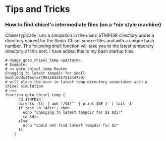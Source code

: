 # Tips and Tricks
### How to find chisel's intermediate files (on a *nix style machine)
Chisel typically runs a simulation in the users $TMPDIR directory under a directory named for the Scala-Chisel source files and with a unique hash number.  The following shell function will take you to the latest temporary directory of this sort.
I have added this to my bash startup files
```   
# Usage goto_chisel_temp <pattern>
# Example:
# >> goto_chisel_temp Router
Changing to latest tempdir for Small SmallOdds3Tester7903104241751344739/
# will place the user in latest temp directory associated with a chisel simulation
# >>>
function goto_chisel_temp {
      cd $TMPDIR
      dir=`ls -ltr | awk "/$1/"' { print $NF }' | tail -1`
      if test -n "4dir"; then
        echo "Changing to latest tempdir for $1 $dir"
        cd $dir
      else
        echo "Could not find latest tempdir for $1"
      fi
    }
```